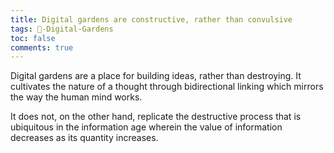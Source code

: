 ```yaml
---
title: Digital gardens are constructive, rather than convulsive
tags: 🌱-Digital-Gardens
toc: false
comments: true
---
```


Digital gardens are a place for building ideas, rather than destroying. It cultivates the nature of a thought through bidirectional linking which mirrors the way the human mind works.

It does not, on the other hand, replicate the destructive process that is ubiquitous in the information age wherein the value of information decreases as its quantity increases.